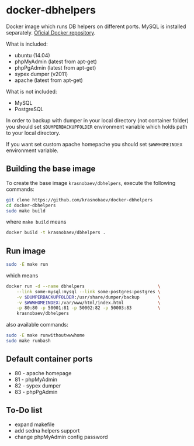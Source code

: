 docker-dbhelpers
================

Docker image which runs DB helpers on different ports.
MySQL is installed separately.
[Oficial Docker repository](https://registry.hub.docker.com/_/mysql/).

What is included:
- ubuntu (14.04)
- phpMyAdmin (latest from apt-get)
- phpPgAdmin (latest from apt-get)
- sypex dumper (v2011)
- apache (latest from apt-get)

What is not included:
- MySQL
- PostgreSQL

In order to backup with dumper in your local directory (not container folder)
you should set `$DUMPERBACKUPFOLDER` environment variable which holds path to
your local directory.

If you want set custom apache homepache you should set `$WWWHOMEINDEX`
environment variable.

Building the base image
-----------------------

To create the base image `krasnobaev/dbhelpers`, execute the following commands:

```bash
git clone https://github.com/krasnobaev/docker-dbhelpers
cd docker-dbhelpers
sudo make build
```

where `make build` means

```bash
docker build -t krasnobaev/dbhelpers .
```

Run image
---------

```bash
sudo -E make run
```

which means

```bash
docker run -d --name dbhelpers                            \
    --link some-mysql:mysql --link some-postgres:postgres \
    -v $DUMPERBACKUPFOLDER:/usr/share/dumper/backup       \
    -v $WWWHOMEINDEX:/var/www/html/index.html             \
    -p 80:80 -p 50001:81 -p 50002:82 -p 50003:83          \
    krasnobaev/dbhelpers
```

also available commands:
```bash
sudo -E make runwithoutwwwhome
sudo make runbash
```

Default container ports
-----------------------

- 80 - apache homepage
- 81 - phpMyAdmin
- 82 - sypex dumper
- 83 - phpPgAdmin

To-Do list
----------

- expand makefile
- add sedna helpers support
- change phpMyAdmin config password

